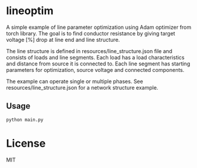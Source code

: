 # lineoptim

A simple example of line parameter optimization using Adam optimizer from torch library.
The goal is to find conductor resistance by giving target voltage [%] drop at line end and line structure.

The line structure is defined in resources/line_structure.json file and consists of loads and line segments.
Each load has a load characteristics and distance from source it is connected to.
Each line segment has starting parameters for optimization, source voltage and connected components.

The example can operate single or multiple phases.
See resources/line_structure.json for a network structure example.

## Usage
```python
python main.py
```

# License
MIT

